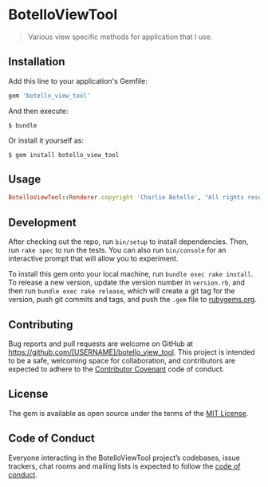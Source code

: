 # BotelloViewTool

> Various view specific methods for application that I use.

## Installation

Add this line to your application's Gemfile:

```ruby
gem 'botello_view_tool'
```

And then execute:

    $ bundle

Or install it yourself as:

    $ gem install botello_view_tool

## Usage
``` ruby
BotelloViewTool::Renderer.copyright 'Charlie Botello', "All rights reserved"
```
## Development

After checking out the repo, run `bin/setup` to install dependencies. Then, run `rake spec` to run the tests. You can also run `bin/console` for an interactive prompt that will allow you to experiment.

To install this gem onto your local machine, run `bundle exec rake install`. To release a new version, update the version number in `version.rb`, and then run `bundle exec rake release`, which will create a git tag for the version, push git commits and tags, and push the `.gem` file to [rubygems.org](https://rubygems.org).

## Contributing

Bug reports and pull requests are welcome on GitHub at https://github.com/[USERNAME]/botello_view_tool. This project is intended to be a safe, welcoming space for collaboration, and contributors are expected to adhere to the [Contributor Covenant](http://contributor-covenant.org) code of conduct.

## License

The gem is available as open source under the terms of the [MIT License](https://opensource.org/licenses/MIT).

## Code of Conduct

Everyone interacting in the BotelloViewTool project’s codebases, issue trackers, chat rooms and mailing lists is expected to follow the [code of conduct](https://github.com/[USERNAME]/botello_view_tool/blob/master/CODE_OF_CONDUCT.md).
